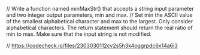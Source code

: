 // Write a function named minMaxStr() that accepts a string input parameter and two integer output parameters, min and max.
// Set min the ASCII value of the smallest alphabetical character and max to the largest. Only consider alphabetical characters. The return statement should return the real ratio of min to max. Make sure that the input string is not modified.

// https://codecheck.io/files/2303030112cv2s5h3k4oggrpdc6x14a6i3